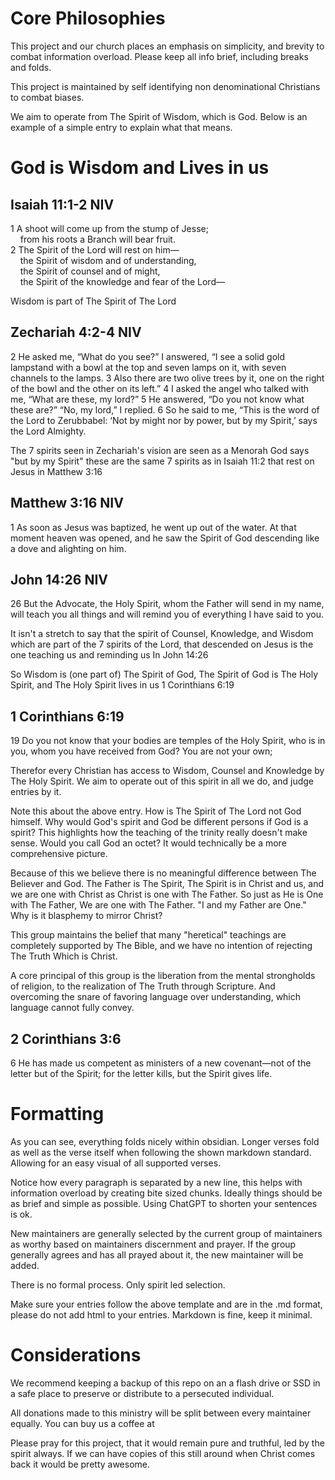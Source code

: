 # Core Philosophies

This project and our church places an emphasis on simplicity, and brevity to combat information overload. Please keep all info brief, including breaks and folds.

This project is maintained by self identifying non denominational Christians to combat biases.

We aim to operate from The Spirit of Wisdom, which is God. Below is an example of a simple entry to explain what that means.

# God is Wisdom and Lives in us
## Isaiah 11:1-2 NIV
1 A shoot will come up from the stump of Jesse;  
    from his roots a Branch will bear fruit.  
2 The Spirit of the Lord will rest on him—  
    the Spirit of wisdom and of understanding,  
    the Spirit of counsel and of might,  
    the Spirit of the knowledge and fear of the Lord—

Wisdom is part of The Spirit of The Lord
## Zechariah 4:2-4 NIV
2 He asked me, “What do you see?”
	I answered, “I see a solid gold lampstand with a bowl at the top and seven lamps on it,  with seven channels to the lamps. 
3 Also there are two olive trees by it, one on the right of the bowl and the other on its left.”
4 I asked the angel who talked with me, “What are these, my lord?”
5 He answered, “Do you not know what these are?”
	“No, my lord,” I replied.
6 So he said to me, “This is the word of the Lord to Zerubbabel: ‘Not by might nor by power, but by my Spirit,’ says the Lord Almighty.

The 7 spirits seen in Zechariah's vision are seen as a Menorah
God says "but by my Spirit" these are the same 7 spirits as in Isaiah 11:2 that rest on Jesus in Matthew 3:16

## Matthew 3:16 NIV
1 As soon as Jesus was baptized, he went up out of the water. At that moment heaven was opened, and he saw the Spirit of God descending like a dove and alighting on him.

## John 14:26 NIV
26 But the Advocate, the Holy Spirit, whom the Father will send in my name, will teach you all things and will remind you of everything I have said to you.

It isn't a stretch to say that the spirit of Counsel, Knowledge, and Wisdom which are part of the 7 spirits of the Lord, that descended on Jesus is the one teaching us and reminding us In John 14:26

So Wisdom is (one part of) The Spirit of God, The Spirit of God is The Holy Spirit, and The Holy Spirit lives in us 1 Corinthians 6:19

## 1 Corinthians 6:19
19 Do you not know that your bodies are temples of the Holy Spirit, who is in you, whom you have received from God? You are not your own;

Therefor every Christian has access to Wisdom, Counsel and Knowledge by The Holy Spirit. We aim to operate out of this spirit in all we do, and judge entries by it.

Note this about the above entry. How is The Spirit of The Lord not God himself. Why would God's spirit and God be different persons if God is a spirit? This highlights how the teaching of the trinity really doesn't make sense. Would you call God an octet? It would technically be a more comprehensive picture.

Because of this we believe there is no meaningful difference between The Believer and God. The Father is The Spirit, The Spirit is in Christ and us, and we are one with Christ as Christ is one with The Father. So just as He is One with The Father, We are one with The Father. "I and my Father are One." Why is it blasphemy to mirror Christ?

This group maintains the belief that many "heretical" teachings are completely supported by The Bible, and we have no intention of rejecting The Truth Which is Christ.

A core principal of this group is the liberation from the mental strongholds of religion, to the realization of The Truth through Scripture. And overcoming the snare of favoring language over understanding, which language cannot fully convey.

## 2 Corinthians 3:6
6 He has made us competent as ministers of a new covenant—not of the letter but of the Spirit; for the letter kills, but the Spirit gives life.


# Formatting

As you can see, everything folds nicely within obsidian. Longer verses fold as well as the verse itself when following the shown markdown standard. Allowing for an easy visual of all supported verses.

Notice how every paragraph is separated by a new line, this helps with information overload by creating bite sized chunks. Ideally things should be as brief and simple as possible. Using ChatGPT to shorten your sentences is ok.

New maintainers are generally selected by the current group of maintainers as worthy based on maintainers discernment and prayer. If the group generally agrees and has all prayed about it, the new maintainer will be added.

There is no formal process. Only spirit led selection.

Make sure your entries follow the above template and are in the .md format, please do not add html to your entries. Markdown is fine, keep it minimal.

# Considerations

We recommend keeping a backup of this repo on an a flash drive or SSD in a safe place to preserve or distribute to a persecuted individual.

All donations made to this ministry will be split between every maintainer equally.
You can buy us a coffee at <!--placeholder-->

Please pray for this project, that it would remain pure and truthful, led by the spirit always. If we can have copies of this still around when Christ comes back it would be pretty awesome.



